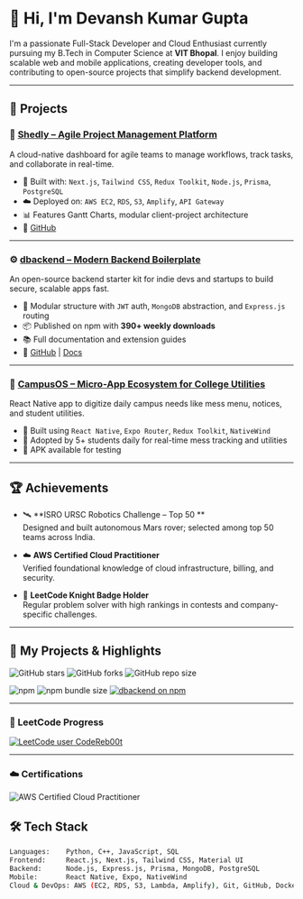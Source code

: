 # 👋 Hi, I'm Devansh Kumar Gupta

I'm a passionate Full-Stack Developer and Cloud Enthusiast currently pursuing my B.Tech in Computer Science at **VIT Bhopal**. I enjoy building scalable web and mobile applications, creating developer tools, and contributing to open-source projects that simplify backend development.

---

## 🚀 Projects

### 🧠 [Shedly – Agile Project Management Platform](https://main.dbadtie57oyg2.amplifyapp.com/)
A cloud-native dashboard for agile teams to manage workflows, track tasks, and collaborate in real-time.

- 🔧 Built with: `Next.js`, `Tailwind CSS`, `Redux Toolkit`, `Node.js`, `Prisma`, `PostgreSQL`
- ☁️ Deployed on: `AWS EC2`, `RDS`, `S3`, `Amplify`, `API Gateway`
- 📊 Features Gantt Charts, modular client-project architecture
- 🔗 [GitHub](https://github.com/CodeReb00t/Shedly)

---

### ⚙️ [dbackend – Modern Backend Boilerplate](https://www.npmjs.com/package/dbackend)
An open-source backend starter kit for indie devs and startups to build secure, scalable apps fast.

- 🧱 Modular structure with `JWT` auth, `MongoDB` abstraction, and `Express.js` routing
- 📦 Published on npm with **390+ weekly downloads**
- 📚 Full documentation and extension guides
- 🔗 [GitHub](https://github.com/CodeReb00t/dbackend) | [Docs](https://dbackend-docs.vercel.app)

---

### 📱 [CampusOS – Micro-App Ecosystem for College Utilities](https://expo.dev/accounts/devansh_19/projects/CampusOS/builds/455af80c-4ca3-4f85-810e-5f6c6390c508)
React Native app to digitize daily campus needs like mess menu, notices, and student utilities.

- 🔁 Built using `React Native`, `Expo Router`, `Redux Toolkit`, `NativeWind`
- 👥 Adopted by 5+ students daily for real-time mess tracking and utilities
- 📱 APK available for testing

---

## 🏆 Achievements

- 🛰️ **ISRO URSC Robotics Challenge – Top 50 **  
  Designed and built autonomous Mars rover; selected among top 50 teams across India.

- ☁️ **AWS Certified Cloud Practitioner**  
  Verified foundational knowledge of cloud infrastructure, billing, and security.

- 🧠 **LeetCode Knight Badge Holder**  
  Regular problem solver with high rankings in contests and company-specific challenges.

---
## 🚀 My Projects & Highlights

![GitHub stars](https://img.shields.io/github/stars/CodeReb00t/dbackend?style=social)
![GitHub forks](https://img.shields.io/github/forks/CodeReb00t/dbackend?style=social)
![GitHub repo size](https://img.shields.io/github/repo-size/CodeReb00t/dbackend)

![npm](https://img.shields.io/npm/dw/dbackend)
![npm bundle size](https://img.shields.io/bundlephobia/minzip/dbackend)
[![dbackend on npm](https://img.shields.io/npm/v/dbackend?color=brightgreen)](https://www.npmjs.com/package/dbackend)

---

### 🧠 LeetCode Progress

[![LeetCode user CodeReb00t](https://leetcard.jacoblin.cool/CodeReb00t?theme=dark&font=baloo)](https://leetcode.com/CodeReb00t)

---

### ☁️ Certifications

![AWS Certified Cloud Practitioner](https://img.shields.io/badge/AWS-Cloud%20Practitioner-orange?logo=amazon-aws)

## 🛠️ Tech Stack

```bash
Languages:    Python, C++, JavaScript, SQL
Frontend:     React.js, Next.js, Tailwind CSS, Material UI
Backend:      Node.js, Express.js, Prisma, MongoDB, PostgreSQL
Mobile:       React Native, Expo, NativeWind
Cloud & DevOps: AWS (EC2, RDS, S3, Lambda, Amplify), Git, GitHub, Docker (learning)
